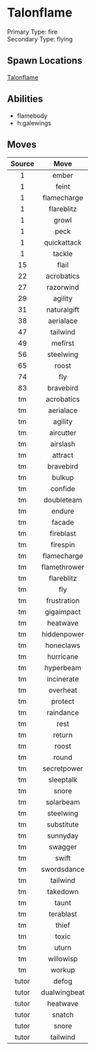 # Talonflame  
Primary Type: fire  
Secondary Type: flying  
  
## Spawn Locations  
[Talonflame](/data/spawn_presets/talonflame.md)  
  
## Abilities  
  * flamebody
  * h:galewings
  
  
## Moves  
  
| Source | Move |  
|:---:|:---:|  
| 1 | ember |  
| 1 | feint |  
| 1 | flamecharge |  
| 1 | flareblitz |  
| 1 | growl |  
| 1 | peck |  
| 1 | quickattack |  
| 1 | tackle |  
| 15 | flail |  
| 22 | acrobatics |  
| 27 | razorwind |  
| 29 | agility |  
| 31 | naturalgift |  
| 38 | aerialace |  
| 47 | tailwind |  
| 49 | mefirst |  
| 56 | steelwing |  
| 65 | roost |  
| 74 | fly |  
| 83 | bravebird |  
| tm | acrobatics |  
| tm | aerialace |  
| tm | agility |  
| tm | aircutter |  
| tm | airslash |  
| tm | attract |  
| tm | bravebird |  
| tm | bulkup |  
| tm | confide |  
| tm | doubleteam |  
| tm | endure |  
| tm | facade |  
| tm | fireblast |  
| tm | firespin |  
| tm | flamecharge |  
| tm | flamethrower |  
| tm | flareblitz |  
| tm | fly |  
| tm | frustration |  
| tm | gigaimpact |  
| tm | heatwave |  
| tm | hiddenpower |  
| tm | honeclaws |  
| tm | hurricane |  
| tm | hyperbeam |  
| tm | incinerate |  
| tm | overheat |  
| tm | protect |  
| tm | raindance |  
| tm | rest |  
| tm | return |  
| tm | roost |  
| tm | round |  
| tm | secretpower |  
| tm | sleeptalk |  
| tm | snore |  
| tm | solarbeam |  
| tm | steelwing |  
| tm | substitute |  
| tm | sunnyday |  
| tm | swagger |  
| tm | swift |  
| tm | swordsdance |  
| tm | tailwind |  
| tm | takedown |  
| tm | taunt |  
| tm | terablast |  
| tm | thief |  
| tm | toxic |  
| tm | uturn |  
| tm | willowisp |  
| tm | workup |  
| tutor | defog |  
| tutor | dualwingbeat |  
| tutor | heatwave |  
| tutor | snatch |  
| tutor | snore |  
| tutor | tailwind |  
  
